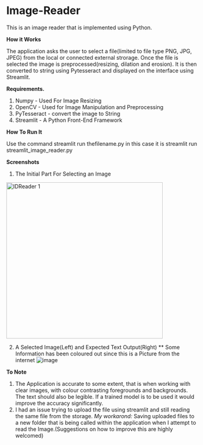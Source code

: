 # Image-Reader
This is an image reader that is implemented using Python.

**How it Works**

The application asks the user to select a file(limited to file type PNG, JPG, JPEG) from the local or connected external strorage. 
Once the file is selected the image is preprocessed(resizing, dilation and erosion). It is then converted to string using Pytesseract and displayed on the interface using Streamlit. 

**Requirements.**
1. Numpy - Used For Image Resizing
2. OpenCV - Used for Image Manipulation and Preprocessing
3. PyTesseract - convert the image to String
4. Streamlit - A Python Front-End Framework



**How To Run It**

Use the command streamlit run thefilename.py in this case it is streamlit run streamlit_image_reader.py

**Screenshots**
1. The Initial Part For Selecting an Image
<img width="410" alt="IDReader 1" src="https://user-images.githubusercontent.com/92080989/150647729-c36e7466-6bd6-442b-8652-c44a616e42d0.PNG">

2. A Selected Image(Left) and Expected Text Output(Right)
** Some Information has been coloured out since this is a Picture from the internet
![image](https://user-images.githubusercontent.com/92080989/150647704-e085fb90-531f-4680-91da-3dd05fdd63ae.png)

**To Note**
1. The Application is accurate to some extent, that is when working with clear images, with colour contrasting foregrounds and backgrounds. The text should also be legible.
If a trained model is to be used it would improve the accuracy significantly.
2. I had an issue trying to upload the file using streamlit and still reading the same file from the storage. _My workarond:_ Saving uploaded files to a new folder that is being called within the application when I attempt to read the Image.(Suggestions on how to improve this are highly welcomed)

